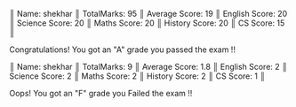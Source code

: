 <p> ║ Name: shekhar ║ TotalMarks: 95 ║ Average Score: 19 ║ English Score: 20 ║ Science Score: 20 ║ Maths Score: 20 ║ History Score: 20 ║ CS Score: 15 ║ </p> 
                <p>Congratulations! You got an "A" grade you passed the exam !!</p>
<p> ║ Name: shekhar ║ TotalMarks: 9 ║ Average Score: 1.8 ║ English Score: 2 ║ Science Score: 2 ║ Maths Score: 2 ║ History Score: 2 ║ CS Score: 1 ║ </p> 
        <p>Oops! You got an "F" grade you Failed the exam !!</p>
